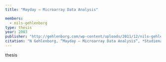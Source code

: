 ```yaml
---
title: "Mayday – Microarray Data Analysis"

members:
  - nils-gehlenborg
type: thesis
year: 2003
publisher: "http://gehlenborg.com/wp-content/uploads/2011/12/nils-gehlenborg_bachelors.pdf"
citation: "N Gehlenborg, “Mayday – Microarray Data Analysis“, *Studienarbeit (eq. Bachelors Thesis)*, University of Tübingen, Germany (2003)."
---
```

thesis